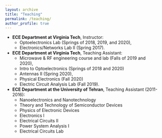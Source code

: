 ```yaml
---
layout: archive
title: "Teaching"
permalink: /teaching/
author_profile: true
---
```


* **ECE Department at Virginia Tech**, Instructor:
  * Optoelectronics Lab (Springs of 2018, 2019, and 2020), 
  * Electronics/Networks Lab II (Spring 2017).
* **ECE Department at Virginia Tech**, Teaching Assistant:
  * Microwave & RF engineering course and lab (Falls of 2019 and 2020), 
  * Intro to Optoelectronics (Springs of 2018 and 2020)
  * Antennas II (Spring 2020), 
  * Physical Electronics (Fall 2020)
  * Electric Circuit Analysis Lab (Fall 2019).
* **ECE Department at the University of Tehran**, Teaching Assistant (2011-2016):
  * Nanoelectronics and Nanotechnology
  * Theory and Technology of Semiconductor Devices
  * Physics of Electronic Devices
  * Electronics I
  * Electrical Circuits II
  * Power System Analysis I
  * Electrical Circuits Lab

